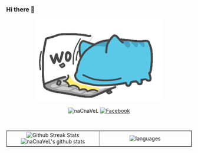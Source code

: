 ### Hi there 👋

<p align="center">
  <img alight="right" src="./capoo.gif" width="350px">
</p>
<p align="center">
  <img src="https://komarev.com/ghpvc/?username=naCnaVeL&label=Profile%20views&color=f69673&style=flat" alt="naCnaVeL" />
  <a href="https://www.facebook.com/canleit5509/"><img src="https://img.shields.io/badge/Facebook--_.svg?style=social&logo=facebook" alt="Facebook"></a>
</p>
<br>
<table border="none">
 <tr>
    <td width="50%" align="center">
      <img width="350" src="https://github-readme-streak-stats.herokuapp.com/?user=naCnaVeL" alt="Github Streak Stats">
      <img width="350" alt="naCnaVeL's github stats" src="https://github-readme-stats.vercel.app/api?username=naCnaVeL&&show_icons=true&title_color=ffffff&icon_color=bb2acf&text_color=daf7dc&bg_color=151515" >
   </td>
    <td align="center"> 
      <img width="350" alt="languages" src="https://github-readme-stats.vercel.app/api/top-langs/?username=naCnaVeL&layout=compact&theme=tokyonight&langs_count=10">
   </td>
 </tr>
</table>
<!--
**canleit5509/canleit5509** is a ✨ _special_ ✨ repository because its `README.md` (this file) appears on your GitHub profile.

Here are some ideas to get you started:

- 🔭 I’m currently working on ...
- 🌱 I’m currently learning ...
- 👯 I’m looking to collaborate on ...
- 🤔 I’m looking for help with ...
- 💬 Ask me about ...
- 📫 How to reach me: ...
- 😄 Pronouns: ...
- ⚡ Fun fact: ...
-->
